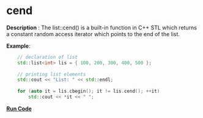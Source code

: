 # cend

**Description** : The list::cend() is a built-in function in C++ STL which returns a constant random access iterator which points to the end of the list. 

**Example**:
```cpp
    // declaration of list 
    std::list<int> lis = { 100, 200, 300, 400, 500 }; 
  
    // printing list elements 
    std::cout << "List: " << std::endl; 
  
    for (auto it = lis.cbegin(); it != lis.cend(); ++it) 
        std::cout << *it << " "; 

```
**[Run Code](https://rextester.com/QTRH25197)**
